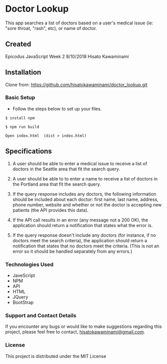 # Doctor Lookup

This app searches a list of doctors based on a user's medical issue (ie: "sore throat, "rash", etc), or name of doctor.

## Created
Epicodus JavaScript Week 2 8/10/2018
Hisato Kawaminami

## Installation
Clone from:
https://github.com/hisatokawaminami/doctor_lookup.git

### Basic Setup

* Follow the steps below to set up your files.

```
$ install npm
```
```
$ npm run build
```
```
Open index.html  (dist > index.html)
```

## Specifications

1. A user should be able to enter a medical issue to receive a list of doctors in the Seattle area that fit the search query.

2. A user should be able to to enter a name to receive a list of doctors in the Portland area that fit the search query.

3. If the query response includes any doctors, the following information should be included about each doctor: first name, last name, address, phone number, website and whether or not the doctor is accepting new patients (the API provides this data).

4. If the API call results in an error (any message not a 200 OK), the application should return a notification that states what the error is.

5. If the query response doesn't include any doctors (for instance, if no doctors meet the search criteria), the application should return a notification that states that no doctors meet the criteria. (This is not an error so it should be handled separately from any errors.)

### Technologies Used

* JaveScript
* NPM
* API
* HTML
* JQuery
* BootStrap


### Support and Contact Details
If you encounter any bugs or would like to make suggestions regarding this project, please feel free to contact, hisatokawaminami@gmail.com.



### License

This project is distributed under the MIT License
